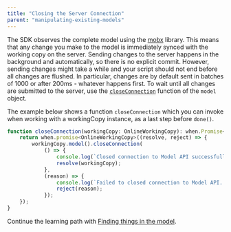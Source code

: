 ```yaml
---
title: "Closing the Server Connection"
parent: "manipulating-existing-models"
---
```

The SDK observes the complete model using the [mobx](https://github.com/mobxjs/mobx) library. This means that any change you make to the model is immediately synced with the working copy on the server. Sending changes to the server happens in the background and automatically, so there is no explicit commit. However, sending changes might take a while and your script should not end before all changes are flushed. In particular, changes are by default sent in batches of 1000 or after 200ms - whatever happens first. To wait until all changes are submitted to the server, use the [`closeConnection`](https://apidocs.mendix.com/modelsdk/latest/classes/model.html#closeconnection) function of the `model` object.

The example below shows a function `closeConnection` which you can invoke when working with a workingCopy instance, as a last step before `done()`.

```js
function closeConnection(workingCopy: OnlineWorkingCopy): when.Promise<OnlineWorkingCopy> {
    return when.promise<OnlineWorkingCopy>((resolve, reject) => {
        workingCopy.model().closeConnection(
            () => {
                console.log(`Closed connection to Model API successfully.`);
                resolve(workingCopy);
            },
            (reason) => {
                console.log(`Failed to closed connection to Model API. Reason: ${reason}`);
                reject(reason);
            });
    });
}
```

Continue the learning path with [Finding things in the model](finding-things-in-the-model).
